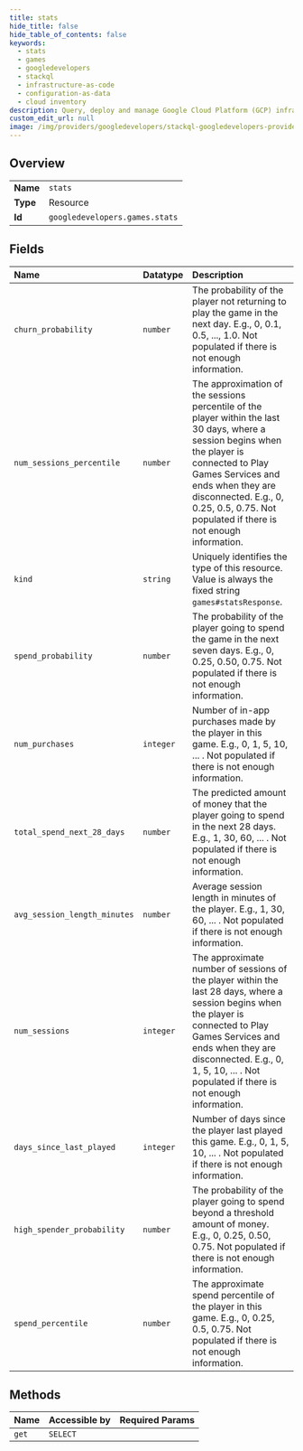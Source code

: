 ```yaml
---
title: stats
hide_title: false
hide_table_of_contents: false
keywords:
  - stats
  - games
  - googledevelopers    
  - stackql
  - infrastructure-as-code
  - configuration-as-data
  - cloud inventory
description: Query, deploy and manage Google Cloud Platform (GCP) infrastructure and resources using SQL
custom_edit_url: null
image: /img/providers/googledevelopers/stackql-googledevelopers-provider-featured-image.png
---
```

  
    

## Overview
<table><tbody>
<tr><td><b>Name</b></td><td><code>stats</code></td></tr>
<tr><td><b>Type</b></td><td>Resource</td></tr>
<tr><td><b>Id</b></td><td><code>googledevelopers.games.stats</code></td></tr>
</tbody></table>

## Fields
| Name | Datatype | Description |
|:-----|:---------|:------------|
| `churn_probability` | `number` | The probability of the player not returning to play the game in the next day. E.g., 0, 0.1, 0.5, ..., 1.0. Not populated if there is not enough information. |
| `num_sessions_percentile` | `number` | The approximation of the sessions percentile of the player within the last 30 days, where a session begins when the player is connected to Play Games Services and ends when they are disconnected. E.g., 0, 0.25, 0.5, 0.75. Not populated if there is not enough information. |
| `kind` | `string` | Uniquely identifies the type of this resource. Value is always the fixed string `games#statsResponse`. |
| `spend_probability` | `number` | The probability of the player going to spend the game in the next seven days. E.g., 0, 0.25, 0.50, 0.75. Not populated if there is not enough information. |
| `num_purchases` | `integer` | Number of in-app purchases made by the player in this game. E.g., 0, 1, 5, 10, ... . Not populated if there is not enough information. |
| `total_spend_next_28_days` | `number` | The predicted amount of money that the player going to spend in the next 28 days. E.g., 1, 30, 60, ... . Not populated if there is not enough information. |
| `avg_session_length_minutes` | `number` | Average session length in minutes of the player. E.g., 1, 30, 60, ... . Not populated if there is not enough information. |
| `num_sessions` | `integer` | The approximate number of sessions of the player within the last 28 days, where a session begins when the player is connected to Play Games Services and ends when they are disconnected. E.g., 0, 1, 5, 10, ... . Not populated if there is not enough information. |
| `days_since_last_played` | `integer` | Number of days since the player last played this game. E.g., 0, 1, 5, 10, ... . Not populated if there is not enough information. |
| `high_spender_probability` | `number` | The probability of the player going to spend beyond a threshold amount of money. E.g., 0, 0.25, 0.50, 0.75. Not populated if there is not enough information. |
| `spend_percentile` | `number` | The approximate spend percentile of the player in this game. E.g., 0, 0.25, 0.5, 0.75. Not populated if there is not enough information. |
## Methods
| Name | Accessible by | Required Params |
|:-----|:--------------|:----------------|
| `get` | `SELECT` |  |
